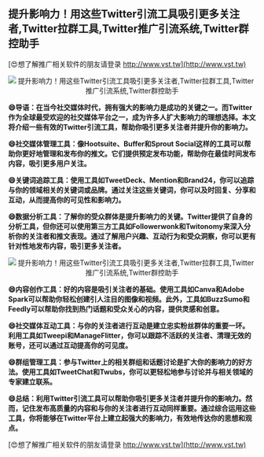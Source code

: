 ## **提升影响力！用这些Twitter引流工具吸引更多关注者,Twitter拉群工具,Twitter推广引流系统,Twitter群控助手**

[😍想了解推广相关软件的朋友请登录 http://www.vst.tw](http://www.vst.tw)

 <center><img src="https://vst.tw/MP4/tuiguang/png/2.png" alt="提升影响力！用这些Twitter引流工具吸引更多关注者,Twitter拉群工具,Twitter推广引流系统,Twitter群控助手"></center>

**😄导语：在当今社交媒体时代，拥有强大的影响力是成功的关键之一。而Twitter作为全球最受欢迎的社交媒体平台之一，成为许多人扩大影响力的理想选择。本文将介绍一些有效的Twitter引流工具，帮助你吸引更多关注者并提升你的影响力。**

**😄社交媒体管理工具：像Hootsuite、Buffer和Sprout Social这样的工具可以帮助你更好地管理和发布你的推文。它们提供预定发布功能，帮助你在最佳时间发布内容，吸引更多用户关注。**

**😄关键词追踪工具：使用工具如TweetDeck、Mention和Brand24，你可以追踪与你的领域相关的关键词或品牌。通过关注这些关键词，你可以及时回复、分享和互动，从而提高你的可见性和影响力。**

**😄数据分析工具：了解你的受众群体是提升影响力的关键。Twitter提供了自身的分析工具，但你还可以使用第三方工具如Followerwonk和Twitonomy来深入分析你的关注者和推文表现。通过了解用户兴趣、互动行为和受众洞察，你可以更有针对性地发布内容，吸引更多关注者。**

 <center><img src="https://vst.tw/MP4/tuiguang/png/1.png" alt="提升影响力！用这些Twitter引流工具吸引更多关注者,Twitter拉群工具,Twitter推广引流系统,Twitter群控助手"></center>

**😄内容创作工具：好的内容是吸引关注者的基础。使用工具如Canva和Adobe Spark可以帮助你轻松创建引人注目的图像和视频。此外，工具如BuzzSumo和Feedly可以帮助你找到热门话题和受众关心的内容，提供灵感和创意。**

**😄社交媒体互动工具：与你的关注者进行互动是建立忠实粉丝群体的重要一环。利用工具如Tweepi和ManageFlitter，你可以跟踪不活跃的关注者、清理无效的账号，还可以通过互动提高你的可见度。**

**😄群组管理工具：参与Twitter上的相关群组和话题讨论是扩大你的影响力的好方法。使用工具如TweetChat和Twubs，你可以更轻松地参与讨论并与相关领域的专家建立联系。**

**😄总结：利用Twitter引流工具可以帮助你吸引更多关注者并提升你的影响力。然而，记住发布高质量的内容和与你的关注者进行互动同样重要。通过综合运用这些工具，你将能够在Twitter平台上建立起强大的影响力，有效地传达你的思想和观点。**

[😍想了解推广相关软件的朋友请登录 http://www.vst.tw](http://www.vst.tw)



